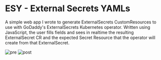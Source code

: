 # ESY - External Secrets YAMLs
A simple web app I wrote to generate ExternalSecrets CustomResources to use with GoDaddy's ExternalSecrets Kubernetes operator.
Written using JavaScript, the user fills fields and sees in realtime the resulting ExternalSecret CR and the expected Secret Resource that the operator will create from that ExternalSecret.

<img src="https://i.imgur.com/sxZZFyz.png" alt="pre"/>
<img src="https://i.imgur.com/03qNR9U.png" alt="post"/>
